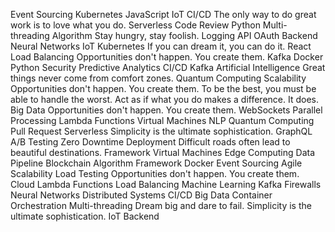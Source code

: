 Event Sourcing Kubernetes JavaScript IoT CI/CD The only way to do great work is to love what you do.
Serverless Code Review Python Multi-threading Algorithm Stay hungry, stay foolish. Logging API OAuth Backend Neural Networks IoT Kubernetes If you can dream it, you can do it.
React Load Balancing Opportunities don't happen. You create them. Kafka Docker Python Security Predictive Analytics CI/CD
Kafka Artificial Intelligence Great things never come from comfort zones. Quantum Computing Scalability Opportunities don't happen. You create them.
To be the best, you must be able to handle the worst. Act as if what you do makes a difference. It does. Big Data Opportunities don't happen. You create them. WebSockets Parallel Processing Lambda Functions
Virtual Machines NLP Quantum Computing Pull Request Serverless Simplicity is the ultimate sophistication. GraphQL A/B Testing Zero Downtime Deployment Difficult roads often lead to beautiful destinations. Framework
Virtual Machines Edge Computing Data Pipeline Blockchain Algorithm Framework Docker Event Sourcing Agile Scalability Load Testing Opportunities don't happen. You create them. Cloud Lambda Functions
Load Balancing Machine Learning Kafka Firewalls Neural Networks Distributed Systems CI/CD Big Data Container Orchestration Multi-threading Dream big and dare to fail. Simplicity is the ultimate sophistication. IoT Backend

